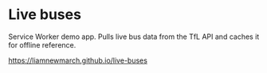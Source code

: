 # Live buses

Service Worker demo app. Pulls live bus data from the TfL API and caches it for offline reference.

https://liamnewmarch.github.io/live-buses
